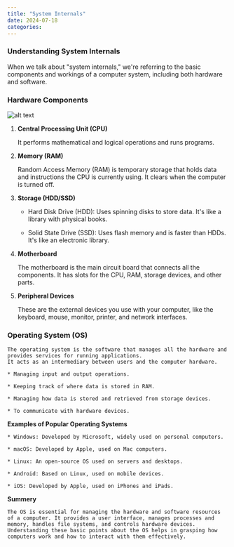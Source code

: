 ```yaml
---
title: "System Internals"
date: 2024-07-18
categories:
---
```

### **Understanding System Internals**

When we talk about "system internals," we're referring to the basic components and workings of a computer system, including both hardware and software. 

### **Hardware Components**

![alt text][image]

[image]: "https://www.kindpng.com/picc/m/154-1549386_old-computer-diagram-wiring-diagram-g11-computer-components.png" 

1. **Central Processing Unit (CPU)**

    It performs mathematical and logical operations and runs programs.

2. **Memory (RAM)**

    Random Access Memory (RAM) is temporary storage that holds data and instructions the CPU is currently using. It clears when the computer is turned off.

3. **Storage (HDD/SSD)**

    * Hard Disk Drive (HDD): Uses spinning disks to store data. It's like a library with physical books.

    * Solid State Drive (SSD): Uses flash memory and is faster than HDDs. It's like an electronic library.

4. **Motherboard**

    The motherboard is the main circuit board that connects all the components. It has slots for the CPU, RAM, storage devices, and other parts.      

5. **Peripheral Devices**

    These are the external devices you use with your computer, like the keyboard, mouse, monitor, printer, and network interfaces.

### **Operating System (OS)**

    The operating system is the software that manages all the hardware and provides services for running applications. 
    It acts as an intermediary between users and the computer hardware.

    * Managing input and output operations.

    * Keeping track of where data is stored in RAM.

    * Managing how data is stored and retrieved from storage devices.

    * To communicate with hardware devices.

**Examples of Popular Operating Systems**

    * Windows: Developed by Microsoft, widely used on personal computers.

    * macOS: Developed by Apple, used on Mac computers.

    * Linux: An open-source OS used on servers and desktops.

    * Android: Based on Linux, used on mobile devices.

    * iOS: Developed by Apple, used on iPhones and iPads.

**Summery**

    The OS is essential for managing the hardware and software resources of a computer. It provides a user interface, manages processes and memory, handles file systems, and controls hardware devices. Understanding these basic points about the OS helps in grasping how computers work and how to interact with them effectively.